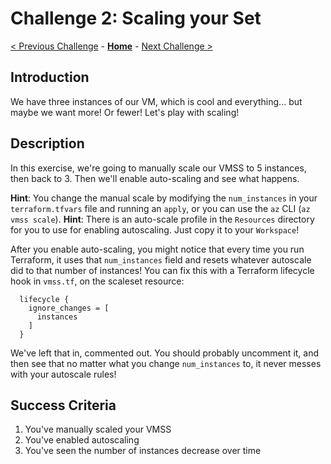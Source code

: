 # Challenge 2: Scaling your Set
[< Previous Challenge](../01-scaleset/README.md) - **[Home](../../README.md)** - [Next Challenge >](../03-health/README.md)

## Introduction
We have three instances of our VM, which is cool and everything... but maybe we want more! Or fewer! Let's play with scaling!

## Description
In this exercise, we're going to manually scale our VMSS to 5 instances, then back to 3. Then we'll enable auto-scaling and see what happens.

**Hint**: You change the manual scale by modifying the `num_instances` in your `terraform.tfvars` file and running an `apply`, or you can use the `az` CLI (`az vmss scale`).
**Hint**: There is an auto-scale profile in the `Resources` directory for you to use for enabling autoscaling. Just copy it to your `Workspace`!

After you enable auto-scaling, you might notice that every time you run Terraform, it uses that `num_instances` field and resets whatever autoscale did to that number of instances! You can fix this with a Terraform lifecycle hook in `vmss.tf`, on the scaleset resource:

```
  lifecycle {
    ignore_changes = [
      instances
    ]
  }
```
We've left that in, commented out. You should probably uncomment it, and then see that no matter what you change `num_instances` to, it never messes with your autoscale rules!


## Success Criteria
1. You've manually scaled your VMSS
2. You've enabled autoscaling
3. You've seen the number of instances decrease over time